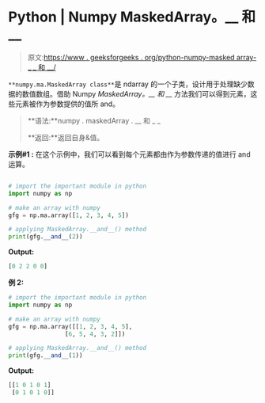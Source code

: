 # Python | Numpy MaskedArray。__ 和 __

> 原文:[https://www . geeksforgeeks . org/python-numpy-masked array-_ _ 和 __/](https://www.geeksforgeeks.org/python-numpy-maskedarray-__and__/)

`**numpy.ma.MaskedArray class**`是 ndarray 的一个子类，设计用于处理缺少数据的数值数组。借助 Numpy *MaskedArray。__ 和 __* 方法我们可以得到元素，这些元素被作为参数提供的值所 and。

> **语法:**numpy . maskedArray . __ 和 _ _
> 
> **返回:**返回自身&值。

**示例#1 :**
在这个示例中，我们可以看到每个元素都由作为参数传递的值进行 and 运算。

```py

# import the important module in python 
import numpy as np 

# make an array with numpy 
gfg = np.ma.array([1, 2, 3, 4, 5]) 

# applying MaskedArray.__and__() method 
print(gfg.__and__(2)) 
```

**Output:**

```py
[0 2 2 0 0]

```

**例 2:**

```py
# import the important module in python 
import numpy as np 

# make an array with numpy 
gfg = np.ma.array([[1, 2, 3, 4, 5], 
                [6, 5, 4, 3, 2]]) 

# applying MaskedArray.__and__() method 
print(gfg.__and__(1)) 
```

**Output:**

```py
[[1 0 1 0 1]
 [0 1 0 1 0]]

```